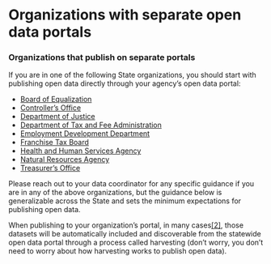 # Organizations with separate open data portals

### Organizations that publish on separate portals

If you are in one of the following State organizations, you should start with publishing open data directly through your agency’s open data portal:

* [Board of Equalization](https://www.boe.ca.gov/dataportal/)
* [Controller’s Office](https://bythenumbers.sco.ca.gov/browse)
* [Department of Justice](https://openjustice.doj.ca.gov/data)
* [Department of Tax and Fee Administration](https://www.cdtfa.ca.gov/DataPortal/index.htm)
* [Employment Development Department](https://data.edd.ca.gov)
* [Franchise Tax Board](https://data.ftb.ca.gov)
* [Health and Human Services Agency](https://data.chhs.ca.gov)
* [Natural Resources Agency](https://data.cnra.ca.gov)
* [Treasurer’s Office](https://debtwatch.treasurer.ca.gov)

Please reach out to your data coordinator for any specific guidance if you are in any of the above organizations, but the guidance below is generalizable across the State and sets the minimum expectations for publishing open data.

When publishing to your organization’s portal, in many cases[\[2\]](../broken-reference/), those datasets will be automatically included and discoverable from the statewide open data portal through a process called harvesting (don’t worry, you don’t need to worry about how harvesting works to publish open data).

